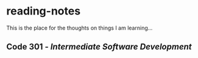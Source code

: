 # reading-notes
This is the place for the thoughts on things I am learning...
## Code **301** - _Intermediate Software Development_